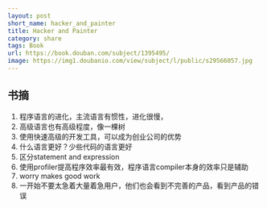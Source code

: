 ```yaml
---
layout: post
short_name: hacker_and_painter
title: Hacker and Painter
category: share
tags: Book
url: https://book.douban.com/subject/1395495/
image: https://img1.doubanio.com/view/subject/l/public/s29566057.jpg
---
```

## 书摘
1. 程序语言的进化，主流语言有惯性，进化很慢，
2. 高级语言也有高级程度，像一棵树
3. 使用快速高级的开发工具，可以成为创业公司的优势
4. 什么语言更好？少些代码的语言更好
5. 区分statement and expression
6. 使用profiler提高程序效率最有效，程序语言compiler本身的效率只是辅助
7. worry makes good work
8. 一开始不要太急着大量着急用户，他们也会看到不完善的产品，看到产品的错误